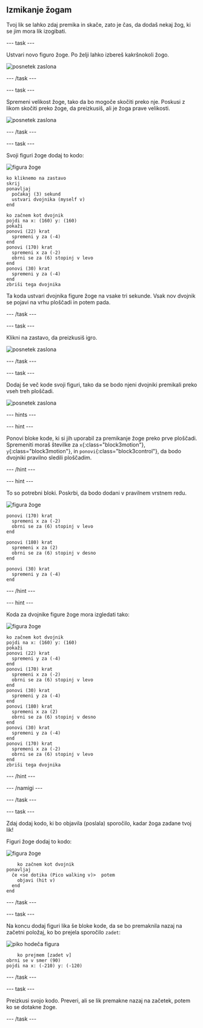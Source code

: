 ## Izmikanje žogam

Tvoj lik se lahko zdaj premika in skače, zato je čas, da dodaš nekaj žog, ki se jim mora lik izogibati.

\--- task \---

Ustvari novo figuro žoge. Po želji lahko izbereš kakršnokoli žogo.

![posnetek zaslona](images/dodge-balls.png)

\--- /task \---

\--- task \---

Spremeni velikost žoge, tako da bo mogoče skočiti preko nje. Poskusi z likom skočiti preko žoge, da preizkusiš, ali je žoga prave velikosti.

![posnetek zaslona](images/dodge-ball-resize.png)

\--- /task \---

\--- task \---

Svoji figuri žoge dodaj to kodo:

![figura žoge](images/ball_sprite.png)

```blocks3
ko kliknemo na zastavo
skrij
ponavljaj 
  počakaj (3) sekund
  ustvari dvojnika (myself v)
end
```

```blocks3
ko začnem kot dvojnik
pojdi na x: (160) y: (160)
pokaži
ponovi (22) krat 
  spremeni y za (-4)
end
ponovi (170) krat 
  spremeni x za (-2)
  obrni se za (6) stopinj v levo
end
ponovi (30) krat 
  spremeni y za (-4)
end
zbriši tega dvojnika
```

Ta koda ustvari dvojnika figure žoge na vsake tri sekunde. Vsak nov dvojnik se pojavi na vrhu ploščadi in potem pada.

\--- /task \---

\--- task \---

Klikni na zastavo, da preizkusiš igro.

![posnetek zaslona](images/dodge-ball-test.png)

\--- /task \---

\--- task \---

Dodaj še več kode svoji figuri, tako da se bodo njeni dvojniki premikali preko vseh treh ploščadi.

![posnetek zaslona](images/dodge-ball-more-motion.png)

\--- hints \---

\--- hint \---

Ponovi bloke kode, ki si jih uporabil za premikanje žoge preko prve ploščadi. Spremeniti moraš številke za `x`{:class="block3motion"}, `y`{:class="block3motion"}, in `ponovi`{:class="block3control"}, da bodo dvojniki pravilno sledili ploščadim.

\--- /hint \---

\--- hint \---

To so potrebni bloki. Poskrbi, da bodo dodani v pravilnem vrstnem redu.

![figura žoge](images/ball_sprite.png)

```blocks3
ponovi (170) krat 
  spremeni x za (-2)
  obrni se za (6) stopinj v levo
end

ponovi (180) krat 
  spremeni x za (2)
  obrni se za (6) stopinj v desno
end

ponovi (30) krat 
  spremeni y za (-4)
end
```

\--- /hint \---

\--- hint \---

Koda za dvojnike figure žoge mora izgledati tako:

![figura žoge](images/ball_sprite.png)

```blocks3
ko začnem kot dvojnik
pojdi na x: (160) y: (160)
pokaži
ponovi (22) krat 
  spremeni y za (-4)
end
ponovi (170) krat 
  spremeni x za (-2)
  obrni se za (6) stopinj v levo
end
ponovi (30) krat 
  spremeni y za (-4)
end
ponovi (180) krat 
  spremeni x za (2)
  obrni se za (6) stopinj v desno
end
ponovi (30) krat 
  spremeni y za (-4)
end
ponovi (170) krat 
  spremeni x za (-2)
  obrni se za (6) stopinj v levo
end
zbriši tega dvojnika
```

\--- /hint \---

\--- /namigi \---

\--- /task \---

\--- task \---

Zdaj dodaj kodo, ki bo objavila (poslala) sporočilo, kadar žoga zadane tvoj lik!

Figuri žoge dodaj to kodo:

![figura žoge](images/ball_sprite.png)

```blocks3
    ko začnem kot dvojnik
ponavljaj 
  če <se dotika (Pico walking v)>  potem 
    objavi (hit v)
  end
end
```

\--- /task \---

\--- task \---

Na koncu dodaj figuri lika še bloke kode, da se bo premaknila nazaj na začetni položaj, ko bo prejela sporočilo `zadet`:

![piko hodeča figura](images/pico_walking_sprite.png)

```blocks3
    ko prejmem [zadet v]
obrni se v smer (90)
pojdi na x: (-210) y: (-120)
```

\--- /task \---

\--- task \---

Preizkusi svojo kodo. Preveri, ali se lik premakne nazaj na začetek, potem ko se dotakne žoge.

\--- /task \---